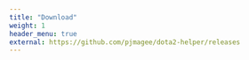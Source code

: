 ```yaml
---
title: "Download"
weight: 1
header_menu: true
external: https://github.com/pjmagee/dota2-helper/releases
---
```

